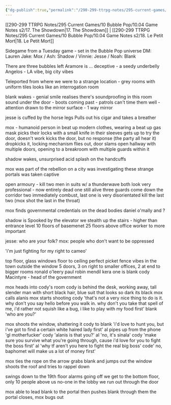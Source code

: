 ```yaml
---
{"dg-publish":true,"permalink":"/290-299-ttrpg-notes/295-current-games/10-bubble-pop/10-04-game-notes-s2/17-5-sidegame-shenanigans/"}
---
```



[[290-299 TTRPG Notes/295 Current Games/10 Bubble Pop/10.04 Game Notes s2/17. The Showdown\|17. The Showdown]] | [[290-299 TTRPG Notes/295 Current Games/10 Bubble Pop/10.04 Game Notes s2/18. Le Petit Mort\|18. Le Petit Mort]]

Sidegame from a Tuesday game - set in the Bubble Pop universe
DM: Lauren
Jake: Mox  / Ash: Shadow / Vinnie: Jesse / Noah: Blank

There are three bubbles left
Aramore is ... deceptive - a seedy underbelly
Angelos - LA vibe, big city vibes

Teleported from where we were to a strange location - grey rooms with uniform tiles
looks like an interrogation room

blank wakes - genial smile
realises there's soundproofing in this room
sound under the door - boots coming past - patrols 
can't time them well - attention drawn to the mirror surface - 1 way mirror

jesse is cuffed by the horse legs 
Pulls out his cigar and takes a breather

mox - humanoid person in beat up modern clothes, wearing a beat up gas mask
picks their locks with a small knife in their sleeves
gets up to try the door, doesn't work
kicks the door, but no response
(the party all hear it)
dropkicks it, locking mechanism flies out, door slams open
hallway with multiple doors, opening to a breakroom with multiple guards within it

shadow wakes, unsurprised
acid splash on the handcuffs

mox was part of the rebellion on a city
was investigating these strange portals
was taken captive

open armoury - kill two men in suits w/ a thunderwave
both look very professional - now entirely dead
one still alive 
three guards come down the corridor
two immediately combust, last one is very disorientated
kill the last two (mox shot the last in the throat)

mox finds governmental credentials on the dead bodies
daniel o'mally and ?

shadow is Spooked by the elevator
we stealth up the stairs - higher than entrance level
10 floors of basemenet
25 floors above
office worker to more important

jesse: who are your folk?
mox: people who don't want to be oppressed

'i'm just fighting for my right to cameo'

top floor, glass windows floor to ceiling
perfect picket fence vibes in the town outside the window
5 doors, 3 on right to smaller offices, 2 at end to bigger rooms
ronald o'leery
paul robin
mendil kera
one is blank
cody Macintyre - head of the government

mox heads into cody's room
cody is behind the desk, working away, tall slender man with short black hair, blue suit that looks so dark its black
mox calls alanis
mox starts shooting
cody 'that's not a very nice thing to do is it. why don't you say hello before you walk in. why don't you take that spell of me, i'd rather not squish like a bug, i like to play with my food first'
blank 'who are you?'

mox shoots the window, shattering it
cody to blank 'i'd love to hunt you, but i've got to find a certain white haired lady first'
al pipes up from the phone 'gl motherfucker'
cody 'alanis is that you?'
al 'no, it's sinala'
cody 'make sure you survive what you're going through, cause i'd love for you to fight the boss first'
al 'why tf aren't you here to fight the real big boss'
code' no, baphomet will make us a lot of money first'

mox ties the rope on the arrow
grabs blank and jumps out the window
shoots the roof and tries to rappel down

swings down to the 19th floor
alarms going off
we get to the bottom floor, only 10 people above us
no-one in the lobby
we run out through the door

mox able to lead blank to the portal
then pushes blank through them
the portal closes, mox bugs out

